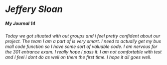 # ***Jeffery Sloan***
##### **My Journal** 14

###### Today we got situated with out groups and i feel pretty confident about our project. The team I am a part of is very smart. I need to actually get my bus mall code function so I have some sort of valuable code. I am nervous for the 301 entrance exam. I really hope I pass it. I am not comfortable with test and I feel i dont do as well on them the first time. I hope it all goes well.
